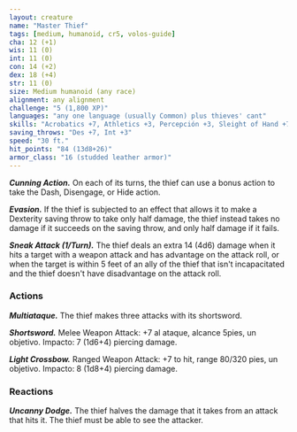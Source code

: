 ```yaml
---
layout: creature
name: "Master Thief"
tags: [medium, humanoid, cr5, volos-guide]
cha: 12 (+1)
wis: 11 (0)
int: 11 (0)
con: 14 (+2)
dex: 18 (+4)
str: 11 (0)
size: Medium humanoid (any race)
alignment: any alignment
challenge: "5 (1,800 XP)"
languages: "any one language (usually Common) plus thieves' cant"
skills: "Acrobatics +7, Athletics +3, Percepción +3, Sleight of Hand +7, Stealth +7"
saving_throws: "Des +7, Int +3"
speed: "30 ft."
hit_points: "84 (13d8+26)"
armor_class: "16 (studded leather armor)"
---
```


***Cunning Action.*** On each of its turns, the thief can use a bonus action to take the Dash, Disengage, or Hide action.

***Evasion.*** If the thief is subjected to an effect that allows it to make a Dexterity saving throw to take only half damage, the thief instead takes no damage if it succeeds on the saving throw, and only half damage if it fails.

***Sneak Attack (1/Turn).*** The thief deals an extra 14 (4d6) damage when it hits a target with a weapon attack and has advantage on the attack roll, or when the target is within 5 feet of an ally of the thief that isn't incapacitated and the thief doesn't have disadvantage on the attack roll.

### Actions

***Multiataque.*** The thief makes three attacks with its shortsword.

***Shortsword.*** Melee Weapon Attack: +7 al ataque, alcance 5pies, un objetivo. Impacto: 7 (1d6+4) piercing damage.

***Light Crossbow.*** Ranged Weapon Attack: +7 to hit, range 80/320 pies, un objetivo. Impacto: 8 (1d8+4) piercing damage.

### Reactions

***Uncanny Dodge.*** The thief halves the damage that it takes from an attack that hits it. The thief must be able to see the attacker.